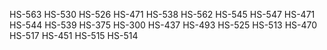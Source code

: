HS-563
HS-530
HS-526
HS-471
HS-538
HS-562
HS-545
HS-547
HS-471
HS-544
HS-539
HS-375
HS-300
HS-437
HS-493
HS-525
HS-513
HS-470
HS-517
HS-451
HS-515
HS-514
